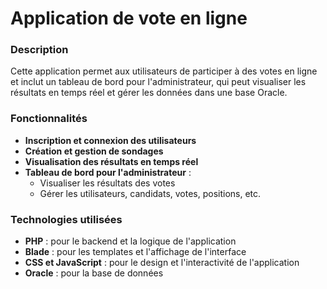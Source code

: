 # Application de vote en ligne

### Description
Cette application permet aux utilisateurs de participer à des votes en ligne et inclut un tableau de bord pour l'administrateur, qui peut visualiser les résultats en temps réel et gérer les données dans une base Oracle.

### Fonctionnalités
- **Inscription et connexion des utilisateurs**
- **Création et gestion de sondages**
- **Visualisation des résultats en temps réel**
- **Tableau de bord pour l'administrateur** :
  - Visualiser les résultats des votes
  - Gérer les utilisateurs, candidats, votes, positions, etc.

### Technologies utilisées
- **PHP** : pour le backend et la logique de l'application
- **Blade** : pour les templates et l'affichage de l'interface
- **CSS et JavaScript** : pour le design et l'interactivité de l'application
- **Oracle** : pour la base de données




#
